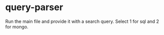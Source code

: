 # query-parser

Run the main file and provide it with a search query.
Select 1 for sql and 2 for mongo.
